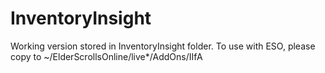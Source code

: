 InventoryInsight
================
Working version stored in InventoryInsight folder. To use with ESO, please copy to ~/ElderScrollsOnline/live*/AddOns/IIfA
